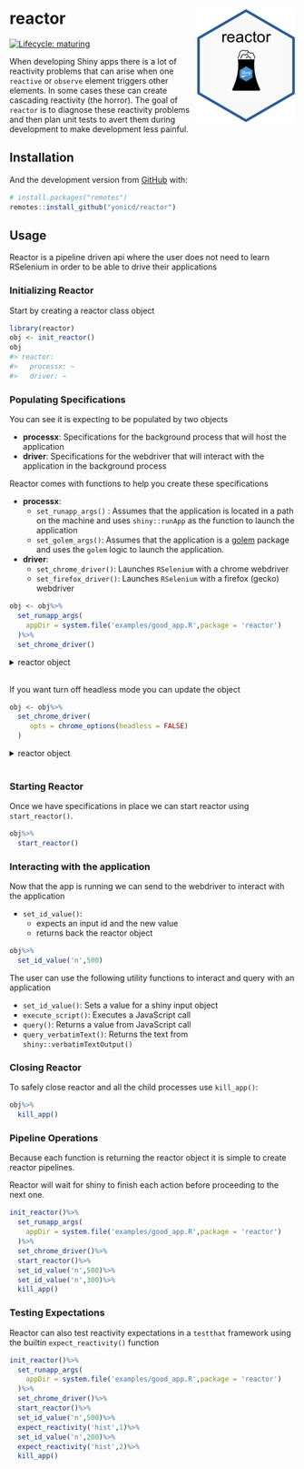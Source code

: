 
<!-- README.md is generated from README.Rmd. Please edit that file -->

# reactor <img src="https://github.com/yonicd/hex/raw/master/images/logos/reactor.png" align="right" class="logo"/>

<!-- badges: start -->

[![Lifecycle:
maturing](https://img.shields.io/badge/lifecycle-maturing-blue.svg)](https://www.tidyverse.org/lifecycle/#maturing)
<!-- badges: end -->

When developing Shiny apps there is a lot of reactivity problems that
can arise when one `reactive` or `observe` element triggers other
elements. In some cases these can create cascading reactivity (the
horror). The goal of `reactor` is to diagnose these reactivity problems
and then plan unit tests to avert them during development to make
development less painful.

## Installation

And the development version from [GitHub](https://github.com/) with:

``` r
# install.packages("remotes")
remotes::install_github("yonicd/reactor")
```

## Usage

Reactor is a pipeline driven api where the user does not need to learn
RSelenium in order to be able to drive their applications

### Initializing Reactor

Start by creating a reactor class object

``` r
library(reactor)
obj <- init_reactor()
obj
#> reactor:
#>   processx: ~
#>   driver: ~
```

### Populating Specifications

You can see it is expecting to be populated by two objects

-   **processx**: Specifications for the background process that will
    host the application
-   **driver**: Specifications for the webdriver that will interact with
    the application in the background process

Reactor comes with functions to help you create these specifications

-   **processx**:
    -   `set_runapp_args()` : Assumes that the application is located in
        a path on the machine and uses `shiny::runApp` as the function
        to launch the application
    -   `set_golem_args()`: Assumes that the application is a
        [golem](https://github.com/ThinkR-open/golem) package and uses
        the `golem` logic to launch the application.
-   **driver**:
    -   `set_chrome_driver()`: Launches `RSelenium` with a chrome
        webdriver
    -   `set_firefox_driver()`: Launches `RSelenium` with a firefox
        (gecko) webdriver

``` r
obj <- obj%>%
  set_runapp_args(
    appDir = system.file('examples/good_app.R',package = 'reactor')
  )%>%
  set_chrome_driver()
```

<details closed>
<summary>
<span title="Click to Open"> reactor object </span>
</summary>

``` yml
reactor:
  processx:
    runApp:
      test_port: 9706
      test_path: /var/folders/kx/t4h_mm1910sb7vhm_gnfnx2c0000gn/T//RtmpUcJ0fu
      test_ip: 127.0.0.1
      appDir: /Library/Frameworks/R.framework/Versions/3.6/Resources/library/reactor/examples/good_app.R
  driver:
    chrome:
      test_path: /var/folders/kx/t4h_mm1910sb7vhm_gnfnx2c0000gn/T//RtmpUcJ0fu
      verbose: no
      port: 7387
      opts:
        args:
        - --headless
        - --disable-gpu
        - --window-size=1280,800
        prefs:
          profile.default_content_settings.popups: 0
          download.prompt_for_download: no
          download.directory_upgrade: yes
          safebrowsing.enabled: yes
          download.default_directory: /var/folders/kx/t4h_mm1910sb7vhm_gnfnx2c0000gn/T//RtmpUcJ0fu
```

</details>

<br>

If you want turn off headless mode you can update the object

``` r
obj <- obj%>%
  set_chrome_driver(
     opts = chrome_options(headless = FALSE)
  )
```

<details closed>
<summary>
<span title="Click to Open"> reactor object </span>
</summary>

``` yml
reactor:
  processx:
    runApp:
      test_port: 9706
      test_path: /var/folders/kx/t4h_mm1910sb7vhm_gnfnx2c0000gn/T//RtmpUcJ0fu
      test_ip: 127.0.0.1
      appDir: /Library/Frameworks/R.framework/Versions/3.6/Resources/library/reactor/examples/good_app.R
  driver:
    chrome:
      test_path: /var/folders/kx/t4h_mm1910sb7vhm_gnfnx2c0000gn/T//RtmpUcJ0fu
      verbose: no
      port: 19027
      opts:
        args:
        - --disable-gpu
        - --window-size=1280,800
        prefs:
          profile.default_content_settings.popups: 0
          download.prompt_for_download: no
          download.directory_upgrade: yes
          safebrowsing.enabled: yes
          download.default_directory: /var/folders/kx/t4h_mm1910sb7vhm_gnfnx2c0000gn/T//RtmpUcJ0fu
```

</details>

<br>

### Starting Reactor

Once we have specifications in place we can start reactor using
`start_reactor()`.

``` r
obj%>%
  start_reactor()
```

### Interacting with the application

Now that the app is running we can send to the webdriver to interact
with the application

-   `set_id_value()`:
    -   expects an input id and the new value
    -   returns back the reactor object

``` r
obj%>%
  set_id_value('n',500)
```

The user can use the following utility functions to interact and query
with an application

-   `set_id_value()`: Sets a value for a shiny input object
-   `execute_script()`: Executes a JavaScript call
-   `query()`: Returns a value from JavaScript call
-   `query_verbatimText()`: Returns the text from
    `shiny::verbatimTextOutput()`

### Closing Reactor

To safely close reactor and all the child processes use `kill_app()`:

``` r
obj%>%
  kill_app()
```

### Pipeline Operations

Because each function is returning the reactor object it is simple to
create reactor pipelines.

Reactor will wait for shiny to finish each action before proceeding to
the next one.

``` r
init_reactor()%>%
  set_runapp_args(
    appDir = system.file('examples/good_app.R',package = 'reactor')
  )%>%
  set_chrome_driver()%>%
  start_reactor()%>%
  set_id_value('n',500)%>%
  set_id_value('n',300)%>%
  kill_app()
```

### Testing Expectations

Reactor can also test reactivity expectations in a `testthat` framework
using the builtin `expect_reactivity()` function

``` r
init_reactor()%>%
  set_runapp_args(
    appDir = system.file('examples/good_app.R',package = 'reactor')
  )%>%
  set_chrome_driver()%>%
  start_reactor()%>%
  set_id_value('n',500)%>%
  expect_reactivity('hist',1)%>%
  set_id_value('n',200)%>%
  expect_reactivity('hist',2)%>%
  kill_app()
```
